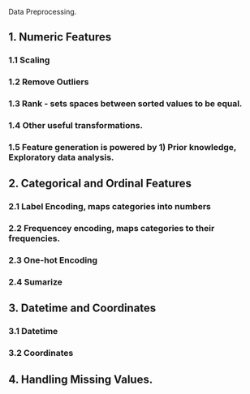 Data Preprocessing.

## 1. Numeric Features

### 1.1 Scaling

### 1.2 Remove Outliers 

### 1.3 Rank - sets spaces between sorted values to be equal.

### 1.4 Other useful transformations.

### 1.5 Feature generation is powered by 1) Prior knowledge, Exploratory data analysis.


## 2. Categorical and Ordinal Features

### 2.1 Label Encoding, maps categories into numbers

### 2.2 Frequencey encoding, maps categories to their frequencies.

### 2.3 One-hot Encoding

### 2.4 Sumarize


## 3. Datetime and Coordinates

### 3.1 Datetime

### 3.2 Coordinates


## 4. Handling Missing Values.
 

